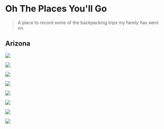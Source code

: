 # Oh The Places You'll Go

> A place to record some of the backpacking trips my family has went on.

## Arizona
![](20190101_114057.jpg)

![](20181230_145923.jpg)

![](20181227_173105.jpg)

![](20181227_072055.jpg)

![](20181225_101329.jpg)

![](20181225_160659.jpg)

![](20181226_154109.jpg)

![](20181228_104113.jpg)
